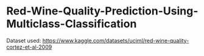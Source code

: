 # Red-Wine-Quality-Prediction-Using-Multiclass-Classification

Dataset used: https://www.kaggle.com/datasets/uciml/red-wine-quality-cortez-et-al-2009
